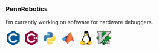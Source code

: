 ### PennRobotics

I’m currently working on software for hardware debuggers.

<!-- div id="badges">
  <img src="https://img.shields.io/badge/GitHub-darkslategrey?style=plastic&logo=github&logoColor=white" alt="GitHub Badge"/>
  <img src="https://img.shields.io/badge/StackOverflow-darkorange?style=plastic&logo=stackoverflow&logoColor=white" alt="Stack Overflow Badge"/>
  <img src="https://img.shields.io/badge/HackerNews-orange?style=plastic&logo=ycombinator&logoColor=white" alt="Hacker News Badge"/>
  <img src="https://img.shields.io/badge/LinkedIn-steelblue?style=plastic&logo=linkedin&logoColor=white" alt="LinkedIn Badge"/>
  <br/>
  <img src="https://img.shields.io/badge/YouTube-crimson?style=plastic&logo=youtube&logoColor=white" alt="Youtube Badge"/>
  <img src="https://img.shields.io/badge/Twitter-dodgerblue?style=plastic&logo=twitter&logoColor=white" alt="Twitter Badge"/>
  <img src="https://img.shields.io/badge/Instagram-lightcoral?style=plastic&logo=instagram&logoColor=white" alt="Instagram Badge"/>
  <img src="https://img.shields.io/badge/Reddit-orangered?style=plastic&logo=reddit&logoColor=white" alt="Reddit Badge"/>
  <br/>
  <img src="https://img.shields.io/badge/Personal Blog-white?style=plastic" alt="Personal Blog"/>
  <img src="https://img.shields.io/badge/SoundCloud-orangered?style=plastic&logo=soundcloud&logoColor=white" alt="SoundCloud Badge"/>
  <img src="https://img.shields.io/badge/TikTok-black?style=plastic&logo=tiktok&logoColor=white" alt="TikTok Badge"/>
  <img src="https://img.shields.io/badge/Discord-mediumpurple?style=plastic&logo=discord&logoColor=white" alt="Discord Badge"/>
</div -->

  
<div>
  <img src="https://github.com/devicons/devicon/blob/master/icons/c/c-plain.svg" title="C" alt="C" width="40" height="40"/>&nbsp;
  <img src="https://github.com/devicons/devicon/blob/master/icons/cplusplus/cplusplus-plain.svg" title="C++" alt="C++" width="40" height="40"/>&nbsp;
  <img src="https://github.com/devicons/devicon/blob/master/icons/python/python-original.svg" title="Python" alt="Python" width="40" height="40"/>&nbsp;
  <img src="https://github.com/devicons/devicon/blob/master/icons/matlab/matlab-original.svg" title="Matlab" alt="Matlab" width="40" height="40"/>&nbsp;
  <img src="https://github.com/devicons/devicon/blob/master/icons/linux/linux-original.svg" title="Linux" alt="Linux" width="40" height="40"/>&nbsp;
  <img src="https://github.com/devicons/devicon/blob/master/icons/vim/vim-original.svg" title="Vim" alt="Vim" width="40" height="40"/>
</div>
